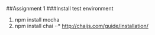 ##Assignment 1
###Install test environment
1. npm install mocha
2. npm install chai
⋅⋅* http://chaijs.com/guide/installation/
